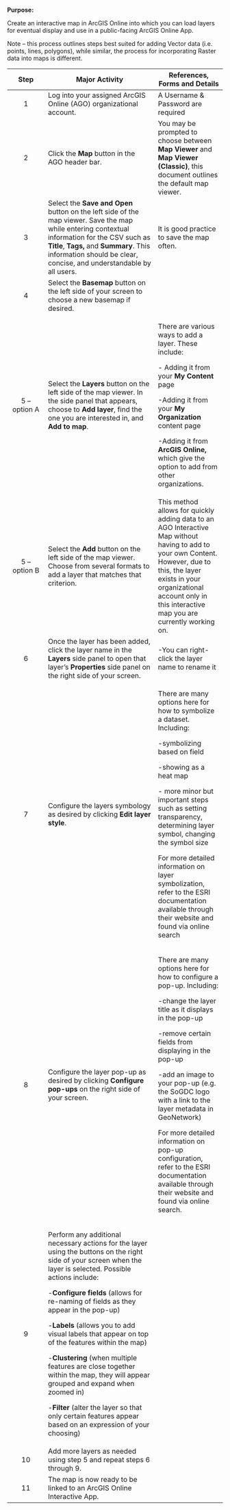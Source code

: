 **Purpose:**

Create an interactive map in ArcGIS Online into which you can load layers for eventual display and use in a public-facing ArcGIS Online App.

Note – this process outlines steps best suited for adding Vector data (i.e. points, lines, polygons), while similar, the process for incorporating Raster data into maps is different.

<table>
<colgroup>
<col style="width: 17%" />
<col style="width: 50%" />
<col style="width: 31%" />
</colgroup>
<thead>
<tr>
<th style="text-align: center;"><strong>Step</strong></th>
<th><strong>Major Activity</strong></th>
<th><strong>References, Forms and Details</strong></th>
</tr>
</thead>
<tbody>
<tr>
<td style="text-align: center;">1</td>
<td>Log into your assigned ArcGIS Online (AGO) organizational account.</td>
<td>A Username &amp; Password are required</td>
</tr>
<tr>
<td style="text-align: center;">2</td>
<td>Click the <strong>Map</strong> button in the AGO header bar.</td>
<td>You may be prompted to choose between <strong>Map Viewer</strong> and <strong>Map Viewer (Classic)</strong>, this document outlines the default map viewer.</td>
</tr>
<tr>
<td style="text-align: center;">3</td>
<td>Select the <strong>Save and Open</strong> button on the left side of the map viewer. Save the map while entering contextual information for the CSV such as <strong>Title</strong>, <strong>Tags,</strong> and <strong>Summary</strong>. This information should be clear, concise, and understandable by all users.</td>
<td>It is good practice to save the map often.</td>
</tr>
<tr>
<td style="text-align: center;">4</td>
<td>Select the <strong>Basemap</strong> button on the left side of your screen to choose a new basemap if desired.</td>
<td></td>
</tr>
<tr>
<td style="text-align: center;">5 – option A</td>
<td>Select the <strong>Layers</strong> button on the left side of the map viewer. In the side panel that appears, choose to <strong>Add layer</strong>, find the one you are interested in, and <strong>Add to map</strong>.</td>
<td><p>There are various ways to add a layer. These include:</p>
<p>- Adding it from your <strong>My Content</strong> page</p>
<p>-Adding it from your <strong>My Organization</strong> content page</p>
<p>-Adding it from <strong>ArcGIS Online,</strong> which give the option to add from other organizations.</p></td>
</tr>
<tr>
<td style="text-align: center;">5 – option B</td>
<td>Select the <strong>Add</strong> button on the left side of the map viewer. Choose from several formats to add a layer that matches that criterion.</td>
<td>This method allows for quickly adding data to an AGO Interactive Map without having to add to your own Content. However, due to this, the layer exists in your organizational account only in this interactive map you are currently working on.</td>
</tr>
<tr>
<td style="text-align: center;">6</td>
<td>Once the layer has been added, click the layer name in the <strong>Layers</strong> side panel to open that layer’s <strong>Properties</strong> side panel on the right side of your screen.</td>
<td>-You can right-click the layer name to rename it</td>
</tr>
<tr>
<td style="text-align: center;">7</td>
<td>Configure the layers symbology as desired by clicking <strong>Edit layer style</strong>.</td>
<td><p>There are many options here for how to symbolize a dataset. Including:</p>
<p>-symbolizing based on field</p>
<p>-showing as a heat map</p>
<p>- more minor but important steps such as setting transparency, determining layer symbol, changing the symbol size</p>
<p>For more detailed information on layer symbolization, refer to the ESRI documentation available through their website and found via online search</p></td>
</tr>
<tr>
<td style="text-align: center;">8</td>
<td>Configure the layer pop-up as desired by clicking <strong>Configure pop-ups</strong> on the right side of your screen.</td>
<td><p>There are many options here for how to configure a pop-up. Including:</p>
<p>-change the layer title as it displays in the pop-up</p>
<p>-remove certain fields from displaying in the pop-up</p>
<p>-add an image to your pop-up (e.g. the SoGDC logo with a link to the layer metadata in GeoNetwork)</p>
<p>For more detailed information on pop-up configuration, refer to the ESRI documentation available through their website and found via online search.</p></td>
</tr>
<tr>
<td style="text-align: center;">9</td>
<td><p>Perform any additional necessary actions for the layer using the buttons on the right side of your screen when the layer is selected. Possible actions include:</p>
<p>-<strong>Configure fields</strong> (allows for re-naming of fields as they appear in the pop-up)</p>
<p>-<strong>Labels</strong> (allows you to add visual labels that appear on top of the features within the map)</p>
<p>-<strong>Clustering</strong> (when multiple features are close together within the map, they will appear grouped and expand when zoomed in)</p>
<p>-<strong>Filter</strong> (alter the layer so that only certain features appear based on an expression of your choosing)</p></td>
<td></td>
</tr>
<tr>
<td style="text-align: center;">10</td>
<td>Add more layers as needed using step 5 and repeat steps 6 through 9.</td>
<td></td>
</tr>
<tr>
<td style="text-align: center;">11</td>
<td>The map is now ready to be linked to an ArcGIS Online Interactive App.</td>
<td></td>
</tr>
</tbody>
</table>
